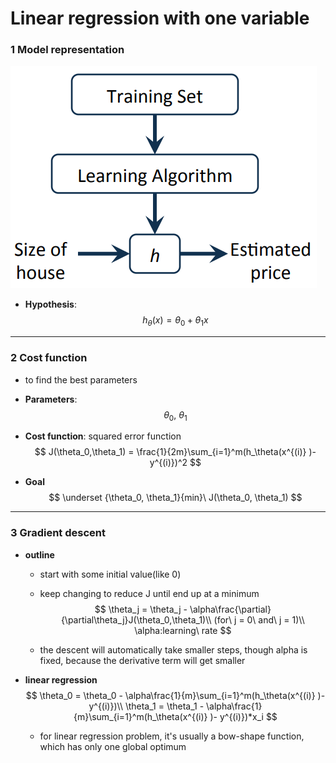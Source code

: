 # Linear regression with one variable

### 1 Model representation

![image 2-1](./img/2-1.png)

- **Hypothesis**:
    $$
    h_\theta(x) = \theta_0 + \theta_1 x
    $$

---



### 2 Cost function

- to find the best parameters

- **Parameters**:
  $$
  \theta_0,\ \theta_1
  $$
  
- **Cost function**: squared error function
  $$
  J(\theta_0,\theta_1) = \frac{1}{2m}\sum_{i=1}^m(h_\theta(x^{(i)} )- y^{(i)})^2
  $$

- **Goal**
  $$
  \underset {\theta_0, \theta_1}{min}\ J(\theta_0, \theta_1)
  $$

---



### 3 Gradient descent

- **outline**
  
  - start with some initial value(like 0)
  
  - keep changing to reduce J until end up at a minimum
    $$
    \theta_j = \theta_j - \alpha\frac{\partial}{\partial\theta_j}J(\theta_0,\theta_1)\\
    (for\ j = 0\ and\ j = 1)\\
    \alpha:learning\ rate
    $$
  
  -  the descent will automatically take smaller steps, though alpha is fixed, because the derivative term will get smaller
  
- **linear regression**
  $$
  \theta_0 = \theta_0 - \alpha\frac{1}{m}\sum_{i=1}^m(h_\theta(x^{(i)} )- y^{(i)})\\
  \theta_1 = \theta_1 - \alpha\frac{1}{m}\sum_{i=1}^m(h_\theta(x^{(i)} )- y^{(i)})*x_i
  $$

  - for linear regression problem, it's usually a bow-shape function, which has only one global optimum

